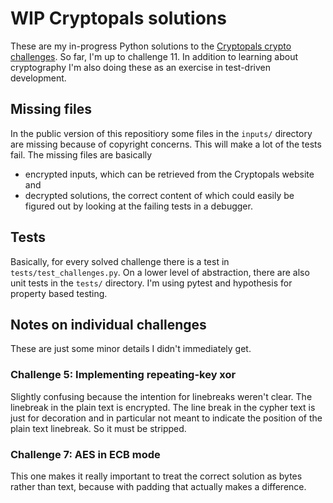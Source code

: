 # WIP Cryptopals solutions
These are my in-progress Python solutions to the 
[Cryptopals crypto challenges](https://cryptopals.com/). 
So far, I'm up to challenge 11. In addition to learning about cryptography I'm
also doing these as an exercise in test-driven development.

## Missing files
In the public version of this repositiory some files in the `inputs/` directory
are missing because of copyright concerns. This will make a lot of the tests fail.
The missing files are basically 
* encrypted inputs, which can be retrieved from
the Cryptopals website and 
* decrypted solutions, the correct content of which could easily
be figured out by looking at the failing tests in a debugger.

## Tests
Basically, for every solved challenge there is a test in 
`tests/test_challenges.py`. On a lower level of abstraction, there are also unit
tests in the `tests/` directory. I'm using pytest and hypothesis for
property based testing.

## Notes on individual challenges
These are just some minor details I didn't immediately get.

### Challenge 5: Implementing repeating-key xor
Slightly confusing because the intention for linebreaks weren't clear.
The linebreak in the plain text is encrypted. The line break in the 
cypher text is just for decoration and in particular not meant to
indicate the position of the plain text linebreak.
So it must be stripped.

### Challenge 7: AES in ECB mode
This one makes it really important to treat the correct solution as bytes 
rather than text, because with padding that actually makes a difference.
